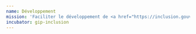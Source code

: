 ```yaml
---
name: Développement
mission: 'Faciliter le développement de <a href="https://inclusion.gouv.fr">La plateforme de l’inclusion</a>, en particulier dans ses dimensions institutionnelles et financières, en accompagnant les équipes produits pour amplifier leur impact, activer des leviers institutionnels et assurer une cohérence organisationnelle. '
incubator: gip-inclusion
---
```

